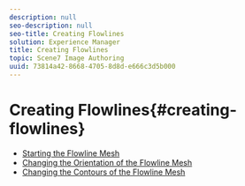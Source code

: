 ```yaml
---
description: null
seo-description: null
seo-title: Creating Flowlines
solution: Experience Manager
title: Creating Flowlines
topic: Scene7 Image Authoring
uuid: 73814a42-8668-4705-8d8d-e666c3d5b000
---
```


# Creating Flowlines{#creating-flowlines}

* [Starting the Flowline Mesh](t-vat-flow-mesh.md)
* [Changing the Orientation of the Flowline Mesh](t-vat-orient-flow-mesh.md)
* [Changing the Contours of the Flowline Mesh](t-vat-contour-flow-mesh.md)
